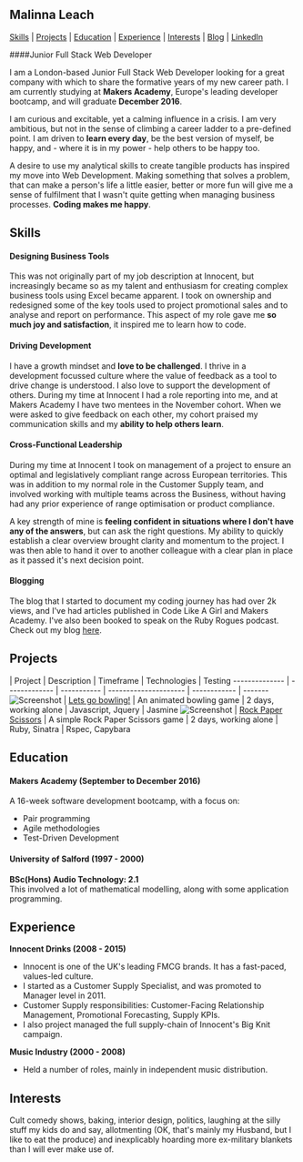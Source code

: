 ## Malinna Leach

[Skills](#skills) | [Projects](#projects) | [Education](#education) | [Experience](#experience) |  [Interests](#interests) | [Blog](https://medium.com/@malinnaleach) | [LinkedIn](https://www.linkedin.com/in/malinna-leach-bab84b10b)

####Junior Full Stack Web Developer

I am a London-based Junior Full Stack Web Developer looking for a great company with which to share the formative years of my new career path.  I am currently studying at **Makers Academy**, Europe's leading developer bootcamp, and will graduate **December 2016**.  

I am curious and excitable, yet a calming influence in a crisis.  I am very ambitious, but not in the sense of climbing a career ladder to a pre-defined point.  I am driven to **learn every day**, be the best version of myself, be happy, and - where it is in my power - help others to be happy too.

A desire to use my analytical skills to create tangible products has inspired my move into Web Development.  Making something that solves a problem, that can make a person's life a little easier, better or more fun will give me a sense of fulfilment that I wasn't quite getting when managing business processes.  **Coding makes me happy**.


## Skills

#### Designing Business Tools
This was not originally part of my job description at Innocent, but increasingly became so as my talent and enthusiasm for creating complex business tools using Excel became apparent. I took on ownership and redesigned some of the key tools used to project promotional sales and to analyse and report on performance.  This aspect of my role gave me **so much joy and satisfaction**, it inspired me to learn how to code.

#### Driving Development
I have a growth mindset and **love to be challenged**.  I thrive in a development focussed culture where the value of feedback as a tool to drive change is understood.  I also love to support the development of others.  During my time at Innocent I had a role reporting into me, and at Makers Academy I have two mentees in the November cohort.  When we were asked to give feedback on each other, my cohort praised my communication skills and my **ability to help others learn**.  

#### Cross-Functional Leadership
During my time at Innocent I took on management of a project to ensure an optimal and legislatively compliant range across European territories.  This was in addition to my normal role in the Customer Supply team, and involved working with multiple teams across the Business, without having had any prior experience of range optimisation or product compliance.

A key strength of mine is **feeling confident in situations where I don't have any of the answers**, but can ask the right questions. My ability to quickly establish a clear overview brought clarity and momentum to the project.  I was then able to hand it over to another colleague with a clear plan in place as it passed it's next decision point.

#### Blogging
The blog that I started to document my coding journey has had over 2k views, and I've had articles published in Code Like A Girl and Makers Academy.  I've also been booked to speak on the Ruby Rogues podcast.  Check out my blog [here](https://medium.com/@malinnaleach).

## Projects

 | Project | Description | Timeframe | Technologies | Testing
-------------- | ------------- | ----------- | --------------------- | ------------ | -------
![Screenshot](https://www.dropbox.com/s/jnr7ray252qc0py/Screen%20Shot%202016-11-01%20at%2020.08.19.png?raw=1)  |  [Lets go bowling!](https://github.com/MalinnaLeach/bowling-challenge) | An animated bowling game  | 2 days, working alone | Javascript, Jquery | Jasmine
![Screenshot](https://www.dropbox.com/s/p5mhdmvwueucw8q/Screen%20Shot%202016-10-16%20at%2010.06.29.png?raw=1)  |  [Rock Paper Scissors](https://github.com/MalinnaLeach/rps-challenge) | A simple Rock Paper Scissors game  | 2 days, working alone | Ruby, Sinatra | Rspec, Capybara

## Education

#### Makers Academy (September to December 2016)

A 16-week software development bootcamp, with a focus on:

- Pair programming  
- Agile methodologies  
- Test-Driven Development  

#### University of Salford (1997 - 2000)

**BSc(Hons) Audio Technology:  2.1**    
This involved a lot of mathematical modelling, along with some application programming.


## Experience

**Innocent Drinks (2008 - 2015)**    
- Innocent is one of the UK's leading FMCG brands. It has a fast-paced, values-led culture.
- I started as a Customer Supply Specialist, and was promoted to Manager level in 2011.
- Customer Supply responsibilities:  Customer-Facing Relationship Management, Promotional Forecasting, Supply KPIs.
- I also project managed the full supply-chain of Innocent's Big Knit campaign.

**Music Industry (2000 - 2008)**   
- Held a number of roles, mainly in independent music distribution.


## Interests
Cult comedy shows, baking, interior design, politics, laughing at the silly stuff my kids do and say, allotmenting (OK, that's mainly my Husband, but I like to eat the produce) and inexplicably hoarding more ex-military blankets than I will ever make use of.
